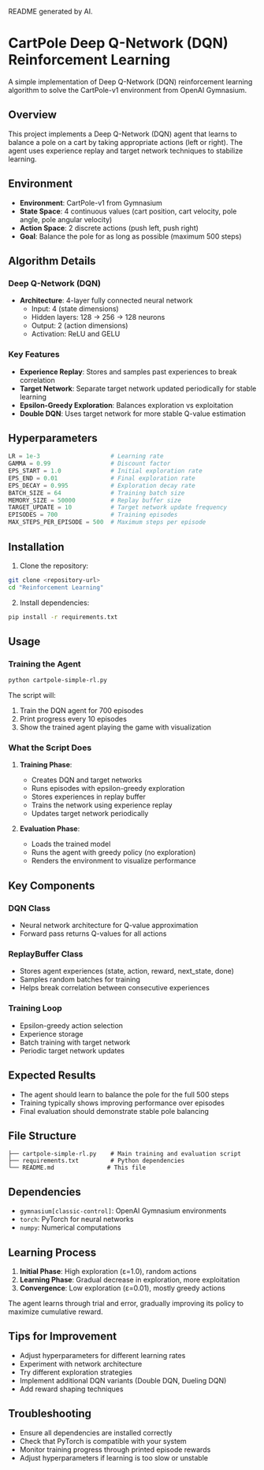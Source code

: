 README generated by AI.
# CartPole Deep Q-Network (DQN) Reinforcement Learning

A simple implementation of Deep Q-Network (DQN) reinforcement learning algorithm to solve the CartPole-v1 environment from OpenAI Gymnasium.

## Overview

This project implements a Deep Q-Network (DQN) agent that learns to balance a pole on a cart by taking appropriate actions (left or right). The agent uses experience replay and target network techniques to stabilize learning.

## Environment

- **Environment**: CartPole-v1 from Gymnasium
- **State Space**: 4 continuous values (cart position, cart velocity, pole angle, pole angular velocity)
- **Action Space**: 2 discrete actions (push left, push right)
- **Goal**: Balance the pole for as long as possible (maximum 500 steps)

## Algorithm Details

### Deep Q-Network (DQN)
- **Architecture**: 4-layer fully connected neural network
  - Input: 4 (state dimensions)
  - Hidden layers: 128 → 256 → 128 neurons
  - Output: 2 (action dimensions)
  - Activation: ReLU and GELU

### Key Features
- **Experience Replay**: Stores and samples past experiences to break correlation
- **Target Network**: Separate target network updated periodically for stable learning
- **Epsilon-Greedy Exploration**: Balances exploration vs exploitation
- **Double DQN**: Uses target network for more stable Q-value estimation

## Hyperparameters

```python
LR = 1e-3                    # Learning rate
GAMMA = 0.99                 # Discount factor
EPS_START = 1.0              # Initial exploration rate
EPS_END = 0.01               # Final exploration rate
EPS_DECAY = 0.995            # Exploration decay rate
BATCH_SIZE = 64              # Training batch size
MEMORY_SIZE = 50000          # Replay buffer size
TARGET_UPDATE = 10           # Target network update frequency
EPISODES = 700               # Training episodes
MAX_STEPS_PER_EPISODE = 500  # Maximum steps per episode
```

## Installation

1. Clone the repository:
```bash
git clone <repository-url>
cd "Reinforcement Learning"
```

2. Install dependencies:
```bash
pip install -r requirements.txt
```

## Usage

### Training the Agent
```bash
python cartpole-simple-rl.py
```

The script will:
1. Train the DQN agent for 700 episodes
2. Print progress every 10 episodes
3. Show the trained agent playing the game with visualization

### What the Script Does

1. **Training Phase**:
   - Creates DQN and target networks
   - Runs episodes with epsilon-greedy exploration
   - Stores experiences in replay buffer
   - Trains the network using experience replay
   - Updates target network periodically

2. **Evaluation Phase**:
   - Loads the trained model
   - Runs the agent with greedy policy (no exploration)
   - Renders the environment to visualize performance

## Key Components

### DQN Class
- Neural network architecture for Q-value approximation
- Forward pass returns Q-values for all actions

### ReplayBuffer Class
- Stores agent experiences (state, action, reward, next_state, done)
- Samples random batches for training
- Helps break correlation between consecutive experiences

### Training Loop
- Epsilon-greedy action selection
- Experience storage
- Batch training with target network
- Periodic target network updates

## Expected Results

- The agent should learn to balance the pole for the full 500 steps
- Training typically shows improving performance over episodes
- Final evaluation should demonstrate stable pole balancing

## File Structure

```
├── cartpole-simple-rl.py    # Main training and evaluation script
├── requirements.txt         # Python dependencies
└── README.md               # This file
```

## Dependencies

- `gymnasium[classic-control]`: OpenAI Gymnasium environments
- `torch`: PyTorch for neural networks
- `numpy`: Numerical computations

## Learning Process

1. **Initial Phase**: High exploration (ε=1.0), random actions
2. **Learning Phase**: Gradual decrease in exploration, more exploitation
3. **Convergence**: Low exploration (ε=0.01), mostly greedy actions

The agent learns through trial and error, gradually improving its policy to maximize cumulative reward.

## Tips for Improvement

- Adjust hyperparameters for different learning rates
- Experiment with network architecture
- Try different exploration strategies
- Implement additional DQN variants (Double DQN, Dueling DQN)
- Add reward shaping techniques

## Troubleshooting

- Ensure all dependencies are installed correctly
- Check that PyTorch is compatible with your system
- Monitor training progress through printed episode rewards
- Adjust hyperparameters if learning is too slow or unstable
